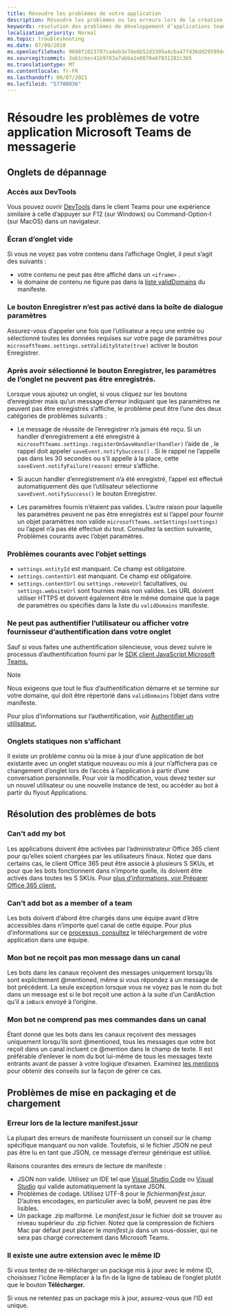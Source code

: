 ```yaml
---
title: Résoudre les problèmes de votre application
description: Résoudre les problèmes ou les erreurs lors de la création d’applications pour Microsoft Teams
keywords: résolution des problèmes de développement d’applications teams
localization_priority: Normal
ms.topic: troubleshooting
ms.date: 07/09/2018
ms.openlocfilehash: 9688f2023707ca4eb3e7de6b52d3395a4cba47fd36dd29599dc4ead590368b95
ms.sourcegitcommit: 3ab1cbec41b9783a7abba1e0870a67831282c3b5
ms.translationtype: MT
ms.contentlocale: fr-FR
ms.lasthandoff: 08/07/2021
ms.locfileid: "57708036"
---
```

# <a name="troubleshoot-your-microsoft-teams-app"></a>Résoudre les problèmes de votre application Microsoft Teams de messagerie

## <a name="troubleshooting-tabs"></a>Onglets de dépannage

### <a name="accessing-the-devtools"></a>Accès aux DevTools

Vous pouvez ouvrir [DevTools](~/tabs/how-to/developer-tools.md) dans le client Teams pour une expérience similaire à celle d’appuyer sur F12 (sur Windows) ou Command-Option-I (sur MacOS) dans un navigateur.

### <a name="blank-tab-screen"></a>Écran d’onglet vide

Si vous ne voyez pas votre contenu dans l’affichage Onglet, il peut s’agit des suivants :

* votre contenu ne peut pas être affiché dans un `<iframe>` .
* le domaine de contenu ne figure pas dans la [liste validDomains](~/resources/schema/manifest-schema.md#validdomains) du manifeste.

### <a name="the-save-button-isnt-enabled-on-the-settings-dialog"></a>Le bouton Enregistrer n’est pas activé dans la boîte de dialogue paramètres

Assurez-vous d’appeler une fois que l’utilisateur a reçu une entrée ou sélectionné toutes les données requises sur votre page de paramètres pour `microsoftTeams.settings.setValidityState(true)` activer le bouton Enregistrer.

### <a name="after-selecting-the-save-button-the-tab-settings-cannot-be-saved"></a>Après avoir sélectionné le bouton Enregistrer, les paramètres de l’onglet ne peuvent pas être enregistrés.

Lorsque vous ajoutez un onglet, si vous cliquez sur les boutons d’enregistrer mais qu’un message d’erreur indiquant que les paramètres ne peuvent pas être enregistrés s’affiche, le problème peut être l’une des deux catégories de problèmes suivants :

* Le message de réussite de l’enregistrer n’a jamais été reçu. Si un handler d’enregistrement a été enregistré à `microsoftTeams.settings.registerOnSaveHandler(handler)` l’aide de , le rappel doit appeler `saveEvent.notifySuccess()` . Si le rappel ne l’appelle pas dans les 30 secondes ou s’il appelle à la place, cette `saveEvent.notifyFailure(reason)` erreur s’affiche.

* Si aucun handler d’enregistrement n’a été enregistré, l’appel est effectué automatiquement dès que l’utilisateur sélectionne `saveEvent.notifySuccess()` le bouton Enregistrer.

* Les paramètres fournis n’étaient pas valides. L’autre raison pour laquelle les paramètres peuvent ne pas être enregistrés est si l’appel pour fournir un objet paramètres non valide `microsoftTeams.setSettings(settings)` ou l’appel n’a pas été effectué du tout. Consultez la section suivante, Problèmes courants avec l’objet paramètres.

### <a name="common-problems-with-the-settings-object"></a>Problèmes courants avec l’objet settings

* `settings.entityId` est manquant. Ce champ est obligatoire.
* `settings.contentUrl` est manquant. Ce champ est obligatoire.
* `settings.contentUrl` ou `settings.removeUrl` facultatives, ou `settings.websiteUrl` sont fournies mais non valides. Les URL doivent utiliser HTTPS et doivent également être le même domaine que la page de paramètres ou spécifiés dans la liste du `validDomains` manifeste.

### <a name="cant-authenticate-the-user-or-display-your-auth-provider-in-your-tab"></a>Ne peut pas authentifier l’utilisateur ou afficher votre fournisseur d’authentification dans votre onglet

Sauf si vous faites une authentification silencieuse, vous devez suivre le processus d’authentification fourni par le [SDK client JavaScript Microsoft Teams.](/javascript/api/overview/msteams-client.md)

> [!NOTE]
>Nous exigeons que tout le flux d’authentification démarre et se termine sur votre domaine, qui doit être répertorié dans `validDomains` l’objet dans votre manifeste.

Pour plus d’informations sur l’authentification, voir [Authentifier un utilisateur.](~/concepts/authentication/authentication.md)

### <a name="static-tabs-not-showing-up"></a>Onglets statiques non s’affichant

Il existe un problème connu où la mise à jour d’une application de bot existante avec un onglet statique nouveau ou mis à jour n’affichera pas ce changement d’onglet lors de l’accès à l’application à partir d’une conversation personnelle.  Pour voir la modification, vous devez tester sur un nouvel utilisateur ou une nouvelle instance de test, ou accéder au bot à partir du flyout Applications.

## <a name="troubleshooting-bots"></a>Résolution des problèmes de bots

### <a name="cant-add-my-bot"></a>Can’t add my bot

Les applications doivent être activées par l’administrateur Office 365 client pour qu’elles soient chargées par les utilisateurs finaux. Notez que dans certains cas, le client Office 365 peut être associé à plusieurs S SKUs, et pour que les bots fonctionnent dans n’importe quelle, ils doivent être activés dans toutes les S SKUs. Pour [plus d’informations, voir Préparer Office 365 client.](~/concepts/build-and-test/prepare-your-o365-tenant.md)

### <a name="cant-add-bot-as-a-member-of-a-team"></a>Can’t add bot as a member of a team

Les bots doivent d’abord être chargés dans une équipe avant d’être accessibles dans n’importe quel canal de cette équipe. Pour plus d’informations sur ce [processus, consultez](~/concepts/deploy-and-publish/apps-upload.md) le téléchargement de votre application dans une équipe.

### <a name="my-bot-doesnt-get-my-message-in-a-channel"></a>Mon bot ne reçoit pas mon message dans un canal

Les bots dans les canaux reçoivent des messages uniquement lorsqu’ils sont explicitement @mentioned, même si vous répondez à un message de bot précédent. La seule exception lorsque vous ne voyez pas le nom du bot dans un message est si le bot reçoit une action à la suite d’un CardAction qu’il a `imBack` envoyé à l’origine.

### <a name="my-bot-doesnt-understand-my-commands-when-in-a-channel"></a>Mon bot ne comprend pas mes commandes dans un canal

Étant donné que les bots dans les canaux reçoivent des messages uniquement lorsqu’ils sont @mentioned, tous les messages que votre bot reçoit dans un canal incluent ce @mention dans le champ de texte. Il est préférable d’enlever le nom du bot lui-même de tous les messages texte entrants avant de passer à votre logique d’examen. Examinez [les mentions](../bots/how-to/conversations/channel-and-group-conversations.md#work-with-mentions) pour obtenir des conseils sur la façon de gérer ce cas.

## <a name="issues-with-packaging-and-uploading"></a>Problèmes de mise en packaging et de chargement

### <a name="error-while-reading-manifestjson"></a>Erreur lors de la lecture manifest.jssur

La plupart des erreurs de manifeste fournissent un conseil sur le champ spécifique manquant ou non valide. Toutefois, si le fichier JSON ne peut pas être lu en tant que JSON, ce message d’erreur générique est utilisé.

Raisons courantes des erreurs de lecture de manifeste :

* JSON non valide. Utilisez un IDE tel que [Visual Studio Code](https://code.visualstudio.com) ou [Visual Studio](https://www.visualstudio.com/vs/) qui valide automatiquement la syntaxe JSON.
* Problèmes de codage. Utilisez UTF-8 pour le *fichiermanifest.jssur.* D’autres encodages, en particulier avec la boM, peuvent ne pas être lisibles.
* Un package .zip malformé. Le *manifest.jssur* le fichier doit se trouver au niveau supérieur du .zip fichier. Notez que la compression de fichiers Mac par défaut peut placer le *manifest.js* dans un sous-dossier, qui ne sera pas chargé correctement dans Microsoft Teams.

### <a name="another-extension-with-same-id-exists"></a>Il existe une autre extension avec le même ID

Si vous tentez de re-télécharger un package mis à jour  avec le même ID, choisissez l’icône Remplacer à la fin de la ligne de tableau de l’onglet plutôt que le bouton **Télécharger.**

Si vous ne retentez pas un package mis à jour, assurez-vous que l’ID est unique.
